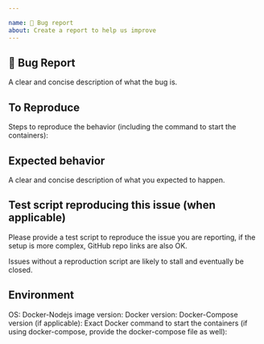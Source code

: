 ```yaml
---

name: 🐛 Bug report
about: Create a report to help us improve
---
```


## 🐛 Bug Report

A clear and concise description of what the bug is.

<!--
Please be sure to include an SSCCE (Short, Self Contained, Correct [compilable] example) http://sscce.org/
-->

<!-- NOTE
FIREFOX 48+ IS ONLY COMPATIBLE WITH GECKODRIVER.

If the issue is with Google Chrome consider logging an issue with chromedriver instead:
https://sites.google.com/a/chromium.org/chromedriver/help

If the issue is with Firefox GeckoDriver (aka Marionette) consider logging an issue with Mozilla:
https://bugzilla.mozilla.org/buglist.cgi?product=Testing&component=Marionette

-->

## To Reproduce

Steps to reproduce the behavior (including the command to start the containers):

## Expected behavior

A clear and concise description of what you expected to happen.

## Test script reproducing this issue (when applicable)

Please provide a test script to reproduce the issue you are reporting, if the
setup is more complex, GitHub repo links are also OK.

Issues without a reproduction script are likely to stall and eventually be closed.

## Environment

OS: <!-- Windows 10? OSX? -->
Docker-Nodejs image version: <!-- 3, 3.4, 3.141.59-gold etc
Also provide the docker image id
-->
Docker version:
Docker-Compose version (if applicable):
Exact Docker command to start the containers (if using docker-compose, provide
the docker-compose file as well):
